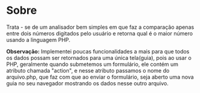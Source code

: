 # Sobre

Trata - se de um analisador bem simples em que faz a comparação apenas entre dois números digitados pelo usuário e retorna qual é o maior número usando a linguagem PHP. 

**Observação:** Implementei poucas funcionalidades a mais para que todos os dados possam ser retornados para uma única tela(guia), pois ao usar o PHP, geralmente quando submetemos um formulário, ele contém um atributo chamada "action", e nesse atributo passamos o nome do arquivo.php, que faz com que ao enviar o formulário, seja aberto uma nova guia no seu navegador mostrando os dados nesse outro arquivo.